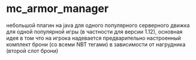 # mc_armor_manager
небольшой плагин на java для одного популярного серверного движка для одной популярной игры (в частности для версии 1.12), основная идея в том что на игрока надевается предварительно настроенный комплект брони (со всеми NBT тегами) в зависимости от нагрудника (второй слот брони)

